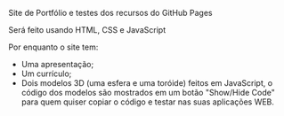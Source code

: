 Site de Portfólio e testes dos recursos do GitHub Pages

Será feito usando HTML, CSS e JavaScript

Por enquanto o site tem:
- Uma apresentação;
- Um currículo;
- Dois modelos 3D (uma esfera e uma toróide) feitos em JavaScript, o código dos modelos são mostrados em um botão "Show/Hide Code" para quem quiser copiar o código e testar nas suas aplicações WEB.
